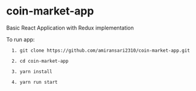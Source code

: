 # coin-market-app
Basic React Application with Redux implementation

To run app:

```
  1. git clone https://github.com/amiransari2310/coin-market-app.git

  2. cd coin-market-app

  3. yarn install

  4. yarn run start
```
